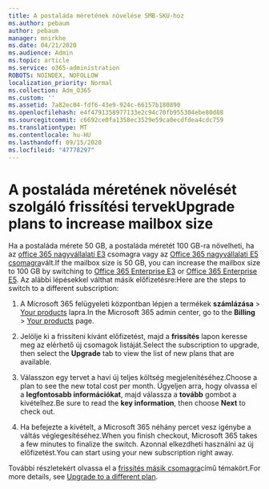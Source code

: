 ```yaml
---
title: A postaláda méretének növelése SMB-SKU-hoz
ms.author: pebaum
author: pebaum
manager: mnirkhe
ms.date: 04/21/2020
ms.audience: Admin
ms.topic: article
ms.service: o365-administration
ROBOTS: NOINDEX, NOFOLLOW
localization_priority: Normal
ms.collection: Adm_O365
ms.custom: ''
ms.assetid: 7a82ec04-fdf6-43e9-924c-66157b180890
ms.openlocfilehash: e4f4791358977133e2c94c70fb955304ebe80d88
ms.sourcegitcommit: c6692ce0fa1358ec3529e59ca0ecdfdea4cdc759
ms.translationtype: MT
ms.contentlocale: hu-HU
ms.lasthandoff: 09/15/2020
ms.locfileid: "47778297"
---
```

# <a name="upgrade-plans-to-increase-mailbox-size"></a><span data-ttu-id="74eb3-102">A postaláda méretének növelését szolgáló frissítési tervek</span><span class="sxs-lookup"><span data-stu-id="74eb3-102">Upgrade plans to increase mailbox size</span></span>

<span data-ttu-id="74eb3-103">Ha a postaláda mérete 50 GB, a postaláda méretét 100 GB-ra növelheti, ha az [office 365 nagyvállalati E3](https://products.office.com/business/office-365-enterprise-e3-business-software) csomagra vagy az [Office 365 nagyvállalati E5 csomagra](https://products.office.com/business/office-365-enterprise-e5-business-software)vált.</span><span class="sxs-lookup"><span data-stu-id="74eb3-103">If the mailbox size is 50 GB, you can increase the mailbox size to 100 GB by switching to [Office 365 Enterprise E3](https://products.office.com/business/office-365-enterprise-e3-business-software) or [Office 365 Enterprise E5](https://products.office.com/business/office-365-enterprise-e5-business-software).</span></span> <span data-ttu-id="74eb3-104">Az alábbi lépésekkel válthat másik előfizetésre:</span><span class="sxs-lookup"><span data-stu-id="74eb3-104">Here are the steps to switch to a different subscription:</span></span>
  
1. <span data-ttu-id="74eb3-105">A Microsoft 365 felügyeleti központban lépjen a termékek **számlázása**  >  [Your products](https://go.microsoft.com/fwlink/p/?linkid=842054) lapra.</span><span class="sxs-lookup"><span data-stu-id="74eb3-105">In the Microsoft 365 admin center, go to the **Billing** > [Your products](https://go.microsoft.com/fwlink/p/?linkid=842054) page.</span></span>

2. <span data-ttu-id="74eb3-106">Jelölje ki a frissíteni kívánt előfizetést, majd a **frissítés** lapon keresse meg az elérhető új csomagok listáját.</span><span class="sxs-lookup"><span data-stu-id="74eb3-106">Select the subscription to upgrade, then select the **Upgrade** tab to view the list of new plans that are available.</span></span>

3. <span data-ttu-id="74eb3-107">Válasszon egy tervet a havi új teljes költség megjelenítéséhez.</span><span class="sxs-lookup"><span data-stu-id="74eb3-107">Choose a plan to see the new total cost per month.</span></span> <span data-ttu-id="74eb3-108">Ügyeljen arra, hogy olvassa el a **legfontosabb információkat**, majd válassza a **tovább** gombot a kivételhez.</span><span class="sxs-lookup"><span data-stu-id="74eb3-108">Be sure to read the **key information**, then choose **Next** to check out.</span></span>

4. <span data-ttu-id="74eb3-109">Ha befejezte a kivételt, a Microsoft 365 néhány percet vesz igénybe a váltás véglegesítéséhez.</span><span class="sxs-lookup"><span data-stu-id="74eb3-109">When you finish checkout, Microsoft 365 takes a few minutes to finalize the switch.</span></span> <span data-ttu-id="74eb3-110">Azonnal elkezdheti használni az új előfizetést.</span><span class="sxs-lookup"><span data-stu-id="74eb3-110">You can start using your new subscription right away.</span></span>

<span data-ttu-id="74eb3-111">További részletekért olvassa el a [frissítés másik csomagra](https://docs.microsoft.com/microsoft-365/commerce/subscriptions/upgrade-to-different-plan)című témakört.</span><span class="sxs-lookup"><span data-stu-id="74eb3-111">For more details, see [Upgrade to a different plan](https://docs.microsoft.com/microsoft-365/commerce/subscriptions/upgrade-to-different-plan).</span></span>